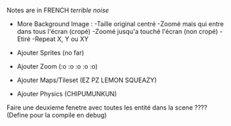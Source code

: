 ﻿Notes are in FRENCH *terrible noise*

- More Background
	Image : -Taille original centré
			-Zoomé mais qui entre dans tous l'écran (cropé)
			-Zoomé jusqu'a touché l'écran (non cropé)
			-Etiré
			-Repeat X, Y ou XY

- Ajouter Sprites (no far)
- Ajouter Zoom (:o :o :o :o :o)
- Ajouter Maps/Tileset (EZ PZ LEMON SQUEAZY)
- Ajouter Physics (CHIPUMUNKUN)

Faire une deuxieme fenetre avec toutes les entité dans la scene ????
(Define pour la compile en debug)